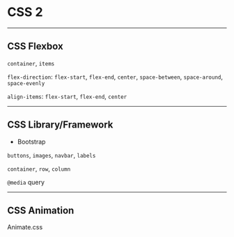 # CSS 2

---

## CSS Flexbox

`container`, `items`

`flex-direction`: `flex-start`, `flex-end`, `center`, `space-between`, `space-around`, `space-evenly`

`align-items`: `flex-start`, `flex-end`, `center`

---

## CSS Library/Framework

* Bootstrap

`buttons`, `images`, `navbar`, `labels`

`container`, `row`, `column`

`@media` query

---

## CSS Animation

Animate.css
